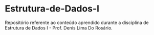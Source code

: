 # Estrutura-de-Dados-I
Repositório referente ao conteúdo aprendido durante a disciplina de Estrutura de Dados I - Prof. Denis Lima Do Rosário.